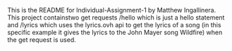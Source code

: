 This is the README for Individual-Assignment-1 by Matthew Ingallinera. This project containstwo get requests /hello which is just a hello statement and /lyrics which uses the lyrics.ovh api to get the lyrics of a song 
(in this specific example it gives the lyrics to the John Mayer song Wildfire) when the get request is used.

